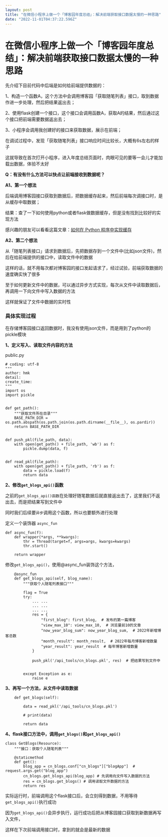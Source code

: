 ```yaml
---
layout: post
title: "在微信小程序上做一个「博客园年度总结」：解决前端获取接口数据太慢的一种思路"
date: "2022-11-01T04:37:22.596Z"
---
```

在微信小程序上做一个「博客园年度总结」：解决前端获取接口数据太慢的一种思路
=====================================

先介绍下目前代码中后端是如何给前端提供数据的：

1、构造一个函数A，这个方法中会调用博客园「获取随笔列表」接口，取到数据作进一步处理，然后把结果返出去；

2、使用flask创建一个接口，这个接口会调用函数A，获取A的结果，然后通过这个接口把前端需要数据返出去；

3、小程序会调用我创建好的接口来获取数据，展示在前端；

在调试过程中，发现「获取随笔列表」接口响应时间比较长，大概有6s左右的样子

这就导致在首次打开小程序，进入年度总结页面时，肉眼可见的要等一会儿才能加载出数据，体验不太好

**Q：有没有什么方法可以快点让前端接收到数据呢？**

**A1、第一个想法**

后端调用博客园接口获取到数据后，把数据缓存起来，然后前端每次调接口时，是从缓存中取数据；

结果：查了一下如何使用python或者flask做数据缓存，但是没有找到比较好的实现方法

感兴趣的朋友可以看看这篇文章：[如何在 Python 程序中实现缓存](https://blog.51cto.com/u_15465080/4856287)

**A2、第二个想法**

从「随笔列表接口」请求到数据后，先把数据存到一个文件中(比如json文件)，然后在给前端提供的接口中，读取文件中的数据

这样的话，就不用每次都对博客园的接口发起请求了，经过试验，前端获取数据的速度确实快了很多

至于如何更新文件中的数据，可以通过异步方式实现，每次从文件中读取数据后，再调用一下向文件中写入数据的方法

这样就保证了文件中数据的实时性

### 具体实现过程

在存储博客园接口返回数据时，我没有使用json文件，而是用到了python的pickle模块

**1、定义写入、读取文件内容的方法**

public.py

    # coding: utf-8
    """
    author: hmk
    detail: 
    create_time: 
    """
    import os
    import pickle
    
    
    def get_path():
        """获取文件所在目录"""
        BASE_PATH_DIR = os.path.abspath(os.path.join(os.path.dirname(__file__), os.pardir))
        return BASE_PATH_DIR
    
    
    def push_pkl(file_path, data):
        with open(get_path() + file_path, 'wb') as f:
            pickle.dump(data, f)
    
    
    def read_pkl(file_path):
        with open(get_path() + file_path, 'rb') as f:
            data = pickle.load(f)
            return data

**2、修改`get_blogs_api()`函数**

之前的`get_blogs_api()函数`在处理好随笔数据后就直接返出去了，这里我们不返出去，而是把结果写到文件中

同时我们后续要`异步`调用这个函数，所以也要额外进行处理

定义一个装饰器 `async_fun`

    def async_fun(f):
        def wrapper(*args, **kwargs):
            thr = Thread(target=f, args=args, kwargs=kwargs)
            thr.start()
    
        return wrapper

修改`get_blogs_api()`，使用@async\_fun装饰这个方法，

        @async_fun
        def get_blogs_api(self, blog_name):
            """获取个人随笔列表接口"""
    
            flag = True
            try:
                ... ...
                ... ...
                ... ...
                res = {
                    "first_blog": first_blog,  # 发布的第一篇博客
                    "view_max_10": view_max_10,  # 浏览量前10的文章
                    "now_year_blog_sum": now_year_blog_sum,  # 2022年新增博客总数
                    "month_result": month_result,  # 2022年每月博客新增数量
                    "year_result": year_result  # 每年博客新增数量
                }
           
                push_pkl('/api_tools/cn_blogs.pkl', res)  # 把结果写到文件中
    
    
            except Exception as e:
                raise e

**3、再写一个方法，从文件中读取数据**

        def get_blogs(self):
    
            data = read_pkl('/api_tools/cn_blogs.pkl')
    
            # print(data)
    
            return data

**4、flask接口方法中，调用`get_blogs()`和`get_blogs_api()`**

    class GetBlogs(Resource):
        """接口：获取个人随笔列表"""
    
        @staticmethod
        def get():
            blog_app = cn_blogs.conf["cn_blogs"]["blogApp"]  # request.args.get("blog_app")
            cn_blogs.get_blogs_api(blog_app) # 先调用向文件写入数据的方法
            res = cn_blogs.get_blogs() # 调用读取文件数据的方法
            return res

实际运行时，前端调用这个flask接口后，会立刻得到数据，不用等待`get_blogs_api()`执行成功

因为`get_blogs_api()`会异步执行，运行成功后把从博客园接口获取到新数据再写入文件，

这样在下次前端调用接口时，拿到的就会是最新的数据
